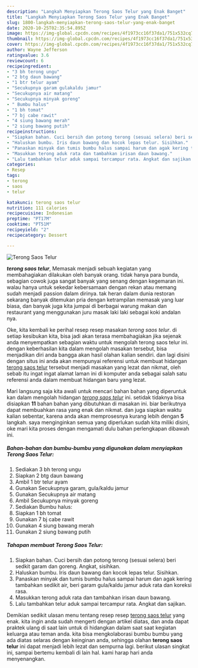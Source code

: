```yaml
---
description: "Langkah Menyiapkan Terong Saos Telur yang Enak Banget"
title: "Langkah Menyiapkan Terong Saos Telur yang Enak Banget"
slug: 1800-langkah-menyiapkan-terong-saos-telur-yang-enak-banget
date: 2020-10-25T02:35:54.895Z
image: https://img-global.cpcdn.com/recipes/4f1973cc16f37da1/751x532cq70/terong-saos-telur-foto-resep-utama.jpg
thumbnail: https://img-global.cpcdn.com/recipes/4f1973cc16f37da1/751x532cq70/terong-saos-telur-foto-resep-utama.jpg
cover: https://img-global.cpcdn.com/recipes/4f1973cc16f37da1/751x532cq70/terong-saos-telur-foto-resep-utama.jpg
author: Wayne Jefferson
ratingvalue: 3.6
reviewcount: 6
recipeingredient:
- "3 bh terong ungu"
- "2 btg daun bawang"
- "1 btr telur ayam"
- "Secukupnya garam gulakaldu jamur"
- "Secukupnya air matang"
- "Secukupnya minyak goreng"
- " Bumbu halus"
- "1 bh tomat"
- "7 bj cabe rawit"
- "4 siung bawang merah"
- "2 siung bawang putih"
recipeinstructions:
- "Siapkan bahan. Cuci bersih dan potong terong (sesuai selera) beri sedkit garam dan goreng. Angkat, sisihkan."
- "Haluskan bumbu. Iris daun bawang dan kocok lepas telur. Sisihkan."
- "Panaskan minyak dan tumis bumbu halus sampai harum dan agak kering tambahkan sedikit air, beri garam gula/kaldu jamur aduk rata dan koreksi rasa."
- "Masukkan terong aduk rata dan tambahkan irisan daun bawang."
- "Lalu tambahkan telur aduk sampai tercampur rata. Angkat dan sajikan."
categories:
- Resep
tags:
- terong
- saos
- telur

katakunci: terong saos telur 
nutrition: 111 calories
recipecuisine: Indonesian
preptime: "PT17M"
cooktime: "PT51M"
recipeyield: "2"
recipecategory: Dessert

---
```



![Terong Saos Telur](https://img-global.cpcdn.com/recipes/4f1973cc16f37da1/751x532cq70/terong-saos-telur-foto-resep-utama.jpg)

<b><i>terong saos telur</i></b>, Memasak menjadi sebuah kegiatan yang membahagiakan dilakukan oleh banyak orang. tidak hanya para bunda, sebagian cowok juga sangat banyak yang senang dengan kegemaran ini. walau hanya untuk sekedar kebersamaan dengan rekan atau memang sudah menjadi passion dalam dirinya. tak heran dalam dunia restoran sekarang banyak ditemukan pria dengan ketrampilan memasak yang luar biasa, dan banyak juga kita jumpai di berbagai warung makan dan restaurant yang menggunakan juru masak laki laki sebagai koki andalan nya.



Oke, kita kembali ke perihal resep resep masakan <i>terong saos telur</i>. di setiap kesibukan kita, bisa jadi akan terasa membahagiakan jika sejenak anda menyempatkan sebagian waktu untuk mengolah terong saos telur ini. dengan keberhasilan kita dalam mengolah masakan tersebut, bisa menjadikan diri anda bangga akan hasil olahan kalian sendiri. dan lagi disini dengan situs ini anda akan mempunyai referensi untuk membuat hidangan <u>terong saos telur</u> tersebut menjadi masakan yang lezat dan nikmat, oleh sebab itu ingat ingat alamat laman ini di komputer anda sebagai salah satu referensi anda dalam membuat hidangan baru yang lezat.


Mari langsung saja kita awali untuk mencari bahan bahan yang diperuntuk kan dalam mengolah hidangan <u><i>terong saos telur</i></u> ini. setidak tidaknya bisa disiapkan <b>11</b> bahan bahan yang dibutuhkan di masakan ini. biar berikutnya dapat membuahkan rasa yang enak dan nikmat. dan juga siapkan waktu kalian sebentar, karena anda akan memprosesnya kurang lebih dengan <b>5</b> langkah. saya menginginkan semua yang diperlukan sudah kita miliki disini, oke mari kita proses dengan mengamati dulu bahan perlengkapan dibawah ini.

<!--inarticleads1-->

##### Bahan-bahan dan bumbu-bumbu yang digunakan dalam menyiapkan Terong Saos Telur:

1. Sediakan 3 bh terong ungu
1. Siapkan 2 btg daun bawang
1. Ambil 1 btr telur ayam
1. Gunakan Secukupnya garam, gula/kaldu jamur
1. Gunakan Secukupnya air matang
1. Ambil Secukupnya minyak goreng
1. Sediakan  Bumbu halus:
1. Siapkan 1 bh tomat
1. Gunakan 7 bj cabe rawit
1. Gunakan 4 siung bawang merah
1. Gunakan 2 siung bawang putih




<!--inarticleads2-->

##### Tahapan membuat Terong Saos Telur:

1. Siapkan bahan. Cuci bersih dan potong terong (sesuai selera) beri sedkit garam dan goreng. Angkat, sisihkan.
1. Haluskan bumbu. Iris daun bawang dan kocok lepas telur. Sisihkan.
1. Panaskan minyak dan tumis bumbu halus sampai harum dan agak kering tambahkan sedikit air, beri garam gula/kaldu jamur aduk rata dan koreksi rasa.
1. Masukkan terong aduk rata dan tambahkan irisan daun bawang.
1. Lalu tambahkan telur aduk sampai tercampur rata. Angkat dan sajikan.




Demikian sedikit ulasan menu tentang resep resep <u>terong saos telur</u> yang enak. kita ingin anda sudah mengerti dengan artikel diatas, dan anda dapat praktek ulang di saat lain untuk di hidangkan dalam saat saat kegiatan keluarga atau teman anda. kita bisa mengkolaborasi bumbu bumbu yang ada diatas selaras dengan keinginan anda, sehingga olahan <b>terong saos telur</b> ini dapat menjadi lebih lezat dan sempurna lagi. berikut ulasan singkat ini, sampai bertemu kembali di lain hal. kami harap hari anda menyenangkan.
